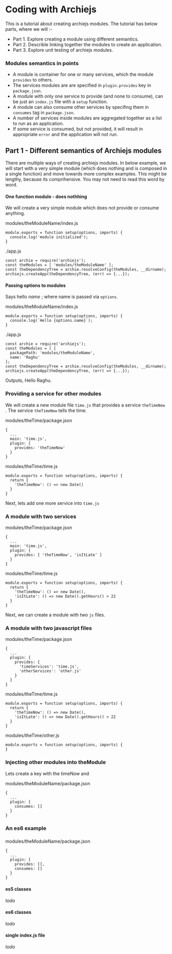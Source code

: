 # Coding with Archiejs

This is a tutorial about creating archiejs modules. The tutorial has below parts, where we will :-

* Part 1. Explore creating a module using different semantics.
* Part 2. Describle linking together the modules to create an application.
* Part 3. Explore unit testing of archiejs modules.


### Modules semantics in points

  * A module is container for one or many services, which the module `provides` to others. 
   * The services modules are are specified in `plugin.provides` key in `package.json`.
   * A module with only one service to provide (and none to consume), can be just an `index.js` file with a `setup` function.
   * A module can also consume other services by specifing them in `consumes` tag in `package.json`.
  * A number of services inside modules are aggregated together as a list to run as an application.
   * If some service is consumed, but not provided, it will result in appropriate `error` and the application will not run.


## Part 1 - Different semantics of Archiejs modules

There are multiple ways of creating archiejs modules. In below example, we will start with a very simple module (which does nothing and is composed in a single function) and move towards more complex examples. This might be lengthy, because its comprihensive. You may not need to read this word by word.


#### One function module - does nothhing

We will create a very simple module which does not provide or consume anything.

modules/theModuleName/index.js
```
module.exports = function setup(options, imports) {
  console.log('module initialized');
}
```
./app.js
```
const archie = require('archiejs');
const theModules = [ 'modules/theModuleName' ];
const theDependencyTree = archie.resolveConfig(theModules, __dirname);
archiejs.createApp(theDependencyTree, (err) => {...});
```

#### Passing options to modules

Says hello _name_ ; where name is passed via `options`.

modules/theModuleName/index.js
```
module.exports = function setup(options, imports) {
  console.log(`Hello {options.name}`);
}
```
./app.js
```
const archie = require('archiejs');
const theModules = [ {
  packagePath: 'modules/theModuleName',
  name: 'Raghu'
];
const theDependencyTree = archie.resolveConfig(theModules, __dirname);
archiejs.createApp(theDependencyTree, (err) => {...});
```

Outputs, Hello Raghu.

### Providing a service for other modules 

We will create a new module file `time.js` that provides a service `theTimeNow` . The service `theTimeNow` tells the time.

modules/theTime/package.json
```
{
  ...
  main: 'time.js',
  plugin: {
    provides: 'theTimeNow'
  }
}
```
modules/theTime/time.js
```
module.exports = function setup(options, imports) {
  return {
    'theTimeNow': () => new Date()  
  }
}
```
Next, lets add one more service into `time.js`

### A module with two services

modules/theTime/package.json
```
{
  ...
  main: 'time.js',
  plugin: {
    provides: [ 'theTimeNow', 'isItLate' ]
  }
}
```
modules/theTime/time.js
```
module.exports = function setup(options, imports) {
  return {
    'theTimeNow': () => new Date(),
    'isItLate': () => new Date().getHours() > 22 
  }
}
```
Next, we can create a module with two `js` files.

### A module with two javascript files

modules/theTime/package.json
```
{
  ...
  plugin: {
    provides: {
      'timeServices': 'time.js',
      'otherServices': 'other.js'
    }
  }
}
```
modules/theTime/time.js
```
module.exports = function setup(options, imports) {
  return {
    'theTimeNow': () => new Date(),
    'isItLate': () => new Date().getHours() > 22 
  }
}
```
modules/theTime/other.js
```
module.exports = function setup(options, imports) {
}
```


### Injecting other modules into theModule

Lets create a key with the timeNow and 

modules/theModuleName/package.json
```
{
  ...
  plugin: {
    consumes: []
  }
}
```

### An es6 example

### 

modules/theModuleName/package.json
```
{
  ...
  plugin: {
    provides: [],
    consumes: []
  }
}
```

#### es5 classes

_todo_

#### es6 classes

_todo_ 

#### single index.js file

_todo_
